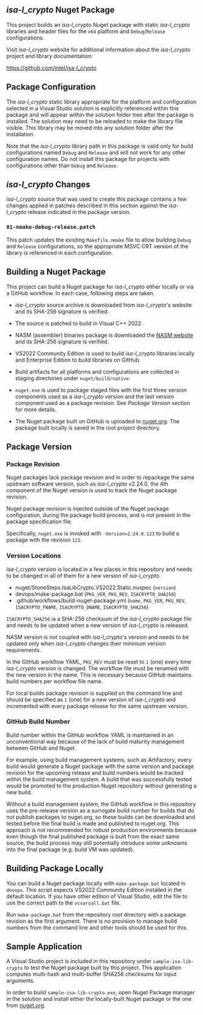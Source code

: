 ## _isa-l_crypto_ Nuget Package

This project builds an _isa-l_crypto_ Nuget package with static
_isa-l_crypto_ libraries and header files  for the `x64` platform
and `Debug`/`Release` configurations.

Visit _isa-l_crypto_ website for additional information about the
_isa-l_crypto_ project and library documentation:

https://github.com/intel/isa-l_crypto

## Package Configuration

The _isa-l_crypto_ static library appropriate for the platform and
configuration selected in a Visual Studio solution is explicitly
referenced within this package and will appear within the solution
folder tree after the package is installed. The solution may need
to be reloaded to make the library file visible. This library may
be moved into any solution folder after the installation.

Note that the _isa-l_crypto_ library path in this package is valid
only for build configurations named `Debug` and `Release` and will
not work for any other configuration names. Do not install this
package for projects with configurations other than `Debug` and
`Release`.

## _isa-l_crypto_ Changes

_isa-l_crypto_ source that was used to create this package contains a
few changes applied in patches described in this section against the
_isa-l_crypto_ release indicated in the package version.

### `01-nmake-debug-release.patch`

This patch updates the existing `Makefile.nmake` file to allow
building `Debug` and `Release` configurations, so the appropriate
MSVC CRT version of the library is referenced in each configuration.

## Building a Nuget Package

This project can build a Nuget package for _isa-l_crypto_ either
locally or via a GitHub workflow. In each case, following steps
are taken.

  * _isa-l_crypto_ source archive is downloaded from _isa-l_crypto_'s
    website and its SHA-256 signature is verified.

  * The source is patched to build in Visual C++ 2022.

  * NASM (assembler) binaries package is downloaded the
    [NASM website][nasm.us] and its SHA-256 signature is verified.

  * VS2022 Community Edition is used to build _isa-l_crypto_ libraries
    locally and Enterprise Edition to build libraries on GitHub.

  * Build artifacts for all platforms and configurations are
    collected in staging directories under `nuget/build/native`.

  * `nuget.exe` is used to package staged files with the first
    three version components used as a _isa-l_crypto_ version and
    the last version component used as a package revision. See
    _Package Version_ section for more details.

  * The Nuget package built on GitHub is uploaded to [nuget.org][].
    The package built locally is saved in the root project
    directory.

## Package Version

### Package Revision

Nuget packages lack package revision and in order to repackage
the same upstream software version, such as _isa-l_crypto_ v2.24.0,
the 4th component of the Nuget version is used to track the Nuget
package revision.

Nuget package revision is injected outside of the Nuget package
configuration, during the package build process, and is not
present in the package specification file.

Specifically, `nuget.exe` is invoked with `-Version=2.24.0.123`
to build a package with the revision `123`.

### Version Locations

_isa-l_crypto_ version is located in a few places in this repository and
needs to be changed in all of them for a new version of _isa-l_crypto_.

  * nuget/StoneSteps.IsaLibCrypto.VS2022.Static.nuspec (`version`)
  * devops/make-package.bat (`PKG_VER`, `PKG_REV`, `ISACRYPTO_SHA256`)
  * .github/workflows/build-nuget-package.yml (`name`, `PKG_VER`,
    `PKG_REV`, `ISACRYPTO_FNAME`, `ISACRYPTO_DNAME`, `ISACRYPTO_SHA256`)

`ISACRYPTO_SHA256` ia a SHA-256 checksum of the _isa-l_crypto_ package
file and needs to be updated when a new version of _isa-l_crypto_ is
released.

NASM version is not coupled with _isa-l_crypto_'s version and needs
to be updated only when _isa-l_crypto_ changes their minimum version
requirements.

In the GitHub workflow YAML, `PKG_REV` must be reset to `1` (one)
every time _isa-l_crypto_ version is changed. The workflow file
must be renamed with the new version in the name. This is necessary
because GitHub maintains build numbers per workflow file name.

For local builds package revision is supplied on the command line
and should be specified as `1` (one) for a new version of
_isa-l_crypto_ and incremented with every package release for the
same upstream version.

### GitHub Build Number

Build number within the GitHub workflow YAML is maintained in an
unconventional way because of the lack of build maturity management
between GitHub and Nuget.

For example, using build management systems, such as Artifactory,
every build would generate a Nuget package with the same version
and package revision for the upcoming release and build numbers
would be tracked within the build management system. A build that
was successfully tested would be promoted to the production Nuget
repository without generating a new build.

Without a build management system, the GitHub workflow in this
repository uses the pre-release version as a surrogate build
number for builds that do not publish packages to nuget.org,
so these builds can be downloaded and tested before the final
build is made and published to nuget.org. This approach is not
recommended for robust production environments because even
though the final published package is built from the exact
same source, the build process may still potentially introduce 
some unknowns into the final package (e.g. build VM was updated).

## Building Package Locally

You can build a Nuget package locally with `make-package.bat`
located in `devops`. This script expects VS2022 Community Edition
installed in the default location. If you have other edition of
Visual Studio, edit the file to use the correct path to the
`vcvarsall.bat` file.

Run `make-package.bat` from the repository root directory with a
package revision as the first argument. There is no provision to
manage build numbers from the command line and other tools should
be used for this.

## Sample Application

A Visual Studio project is included in this repository under
`sample-isa-lib-crypto` to test the Nuget package built by this
project. This application computes multi-hash and multi-buffer
SHA256 checksums for input arguments.

In order to build `sample-isa-lib-crypto.exe`, open Nuget Package
manager in the solution and install either the locally-built Nuget
package or the one from [nuget.org][].

[nuget.org]: https://www.nuget.org/packages/StoneSteps._isa-l_crypto_.VS2022.Static/
[nasm.us]: https://www.nasm.us/